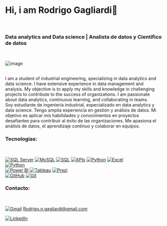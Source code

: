 <h1>Hi, i am Rodrigo Gagliardi👋</h1> <br>
<h3>Data analytics and Data science | Analista de datos y Científico de datos</h3><br>

![image](https://github.com/GagliardiRodrigo/GagliardiRodrigo/assets/107724825/355683b9-b39f-47ee-81de-35f275f2b153)

<br>
I am a student of industrial engineering, specializing in data analytics and data science. I have extensive experience in data management and analysis. My objective is to apply my skills and knowledge in challenging projects to contribute to the success of organizations. I am passionate about data analytics, continuous learning, and collaborating in teams.
<br>
Soy estudiante de ingeniería industrial, especializado en data analytics y data science. Tengo amplia experiencia en gestión y análisis de datos. Mi objetivo es aplicar mis habilidades y conocimientos en proyectos desafiantes para contribuir al éxito de las organizaciones. Me apasiona el análisis de datos, el aprendizaje continuo y colaborar en equipos.

<h3>Tecnologías:</h3><br>

[![SQL Server](https://img.shields.io/badge/SQL%20Server-orange?style=for-the-badge&logo=microsoftsqlserver&logoColor=white&labelColor=101010)]()
[![MySQL](https://img.shields.io/badge/MySQL-4479A1?style=for-the-badge&logo=mysql&logoColor=white&labelColor=101010)]()
[![SQL](https://img.shields.io/badge/SQL-blue?style=for-the-badge&logo=sql&logoColor=white&labelColor=101010)]()
[![APIs](https://img.shields.io/badge/APIs-green?style=for-the-badge&logo=apis&logoColor=white&labelColor=101010)]()
[![Python](https://img.shields.io/badge/Python-yellow?style=for-the-badge&logo=python&logoColor=white&labelColor=101010)]()
[![Excel](https://img.shields.io/badge/Excel-green?style=for-the-badge&logo=microsoftexcel&logoColor=white&labelColor=101010)]()<br>
[![Python](https://img.shields.io/badge/Python-yellow?style=for-the-badge&logo=python&logoColor=white&labelColor=101010)]()<br>
[![Power BI](https://img.shields.io/badge/Power%20BI-purple?style=for-the-badge&logo=powerbi&logoColor=white&labelColor=101010)]()
[![Tableau](https://img.shields.io/badge/Tableau-blue?style=for-the-badge&logo=tableau&logoColor=white&labelColor=101010)]()
[![Prezi](https://img.shields.io/badge/Prezi-lightgrey?style=for-the-badge&logo=prezi&logoColor=white&labelColor=101010)]()<br>
[![GitHub](https://img.shields.io/badge/GitHub-black?style=for-the-badge&logo=github&logoColor=white&labelColor=101010)]()
[![Git](https://img.shields.io/badge/Git-red?style=for-the-badge&logo=git&logoColor=white&labelColor=101010)]()


<h3>Contacto:</h3><br>

[![Gmail](https://img.shields.io/badge/Gmail-red?style=for-the-badge&logo=gmail&logoColor=white&labelColor=101010)]() 
 Rodrigo.n.gagliardi@gmail.com<br>

[![LinkedIn](https://img.shields.io/badge/LinkedIn-blue?style=for-the-badge&logo=linkedin&logoColor=white&labelColor=101010)](https://www.linkedin.com//in/rodrigo-nicolas-gagliardi-103b48173/)




